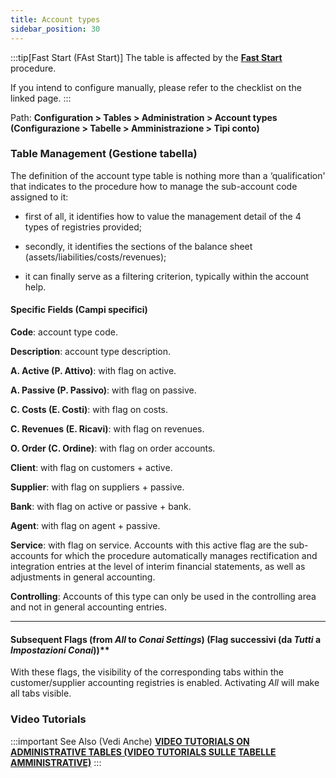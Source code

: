 ```yaml
---
title: Account types
sidebar_position: 30
---
```


:::tip[Fast Start (FAst Start)]
The table is affected by the [**Fast Start**](/docs/guide/fast-start) procedure.

If you intend to configure manually, please refer to the checklist on the linked page.
:::


Path: **Configuration > Tables > Administration > Account types (Configurazione > Tabelle > Amministrazione > Tipi conto)**

### Table Management (Gestione tabella)

The definition of the account type table is nothing more than a ‘qualification' that indicates to the procedure how to manage the sub-account code assigned to it:

- first of all, it identifies how to value the management detail of the 4 types of registries provided;

- secondly, it identifies the sections of the balance sheet (assets/liabilities/costs/revenues);

- it can finally serve as a filtering criterion, typically within the account help.

#### Specific Fields (Campi specifici)

**Code**: account type code.

**Description**: account type description.

**A. Active (P. Attivo)**: with flag on active.

**A. Passive (P. Passivo)**: with flag on passive.

**C. Costs (E. Costi)**: with flag on costs.

**C. Revenues (E. Ricavi)**: with flag on revenues.

**O. Order (C. Ordine)**: with flag on order accounts.

**Client**: with flag on customers + active.

**Supplier**: with flag on suppliers + passive.

**Bank**: with flag on active or passive + bank.

**Agent**: with flag on agent + passive.

**Service**: with flag on service. Accounts with this active flag are the sub-accounts for which the procedure automatically manages rectification and integration entries at the level of interim financial statements, as well as adjustments in general accounting.

**Controlling**: Accounts of this type can only be used in the controlling area and not in general accounting entries.

---

#### Subsequent Flags (from *All* to *Conai Settings*) (Flag successivi (da *Tutti* a *Impostazioni Conai*))**

With these flags, the visibility of the corresponding tabs within the customer/supplier accounting registries is enabled. Activating *All* will make all tabs visible.

### Video Tutorials

:::important See Also (Vedi Anche)
[**VIDEO TUTORIALS ON ADMINISTRATIVE TABLES (VIDEO TUTORIALS SULLE TABELLE AMMINISTRATIVE)**](/docs/video/finance/intro.md)
:::